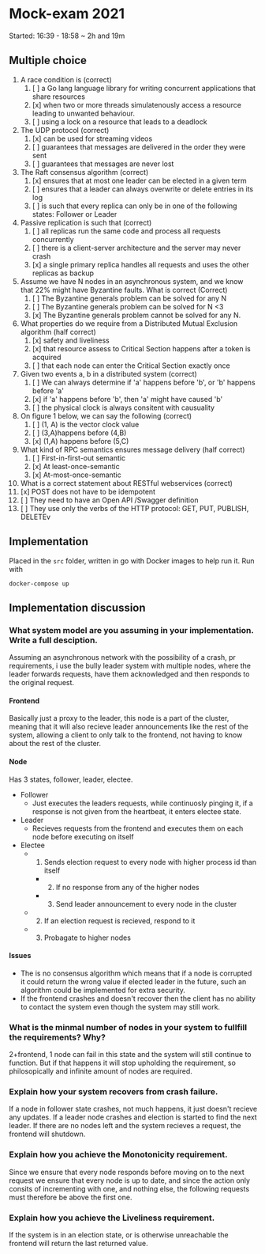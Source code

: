 # Mock-exam 2021
Started: 16:39 - 18:58 ~ 2h and 19m
## Multiple choice
1. A race condition is (correct)
   1. [ ] a Go lang language library for writing concurrent applications that share resources
   2. [x] when two or more threads simulatenously access a resource leading to unwanted behaviour. 
   3. [ ] using a lock on a resource that leads to a deadlock
2. The UDP protocol (correct)
   1. [x] can be used for  streaming videos
   2. [ ] guarantees that messages are delivered in the order they were sent
   3. [ ] guarantees that messages are never lost 
3. The Raft consensus algorithm (correct)
   1. [x] ensures that at most one leader can be elected in a given term
   2. [ ] ensures that a leader can always overwrite or delete entries in its log
   3. [ ] is such that every replica can only be in one of the following states: Follower or Leader
4. Passive replication is such that (correct)
   1. [ ] all replicas run the same code and process all requests concurrently
   2. [ ] there is a client-server architecture and the server may never crash
   3. [x] a single primary replica handles all requests and uses the other replicas as backup
5. Assume we have N nodes in an asynchronous system, and we know that 22% might have Byzantine faults. What is correct (Correct)
   1. [ ] The Byzantine generals problem can be solved for any N
   2. [ ] The Byzantine generals problem can be solved for N <3
   3. [x] The Byzantine generals problem cannot be solved for any N.
6. What properties do we require from a Distributed Mutual Exclusion algorithm (half correct)
   1. [x] safety and liveliness 
   2. [x] that resource assess to Critical Section happens after a token is acquired
   3. [ ] that each node can enter the Critical Section exactly once
7. Given two events a, b in a distributed system (correct)
   1. [ ] We can always determine if 'a' happens before 'b', or 'b' happens before 'a'
   2. [x] if 'a' happens before 'b', then 'a' might have caused 'b'
   3. [ ] the physical clock is always consitent with causuality
8. On figure 1 below, we can say the following (correct)
   1. [ ] (1, A) is the vector clock value
   2. [ ] (3,A)happens before  (4,B)
   3. [x] (1,A) happens before (5,C)
9. What kind of RPC semantics ensures message delivery (half correct)
   1. [ ] First-in-first-out semantic
   2. [x] At least-once-semantic
   3. [x] At-most-once-semantic
10. What is a correct statement about RESTful webservices (correct)
   1. [x] POST does not have to be idempotent
   2. [ ] They need to have an Open API /Swagger definition
   3. [ ] They use only the verbs of the HTTP protocol: GET, PUT, PUBLISH, DELETEv

## Implementation
Placed in the `src` folder, written in go with Docker images to help run it. Run with
```
docker-compose up
```

## Implementation discussion
### What system model are you assuming in your implementation. Write a full desciption.
Assuming an asynchronous network with the possibility of a crash, pr requirements, i use the bully leader system with multiple nodes, where the leader forwards requests, have them acknowledged and then responds to the original request.

#### Frontend
Basically just a proxy to the leader, this node is a part of the cluster, meaning that it will also recieve leader announcements like the rest of the system, allowing a client to only talk to the frontend, not having to know about the rest of the cluster.

#### Node
Has 3 states, follower, leader, electee. 

- Follower
  - Just executes the leaders requests, while continuosly pinging it, if a response is not given from the heartbeat, it enters electee state.
- Leader
  - Recieves requests from the frontend and executes them on each node before executing on itself
- Electee
  - 1. Sends election request to every node with higher process id than itself
    - 2. If no response from any of the higher nodes
    - 3. Send leader announcement to every node in the cluster
  - 2. If an election request is recieved, respond to it
  - 3. Probagate to higher nodes

#### Issues
- The is no consensus algorithm which means that if a node is corrupted it could return the wrong value if elected leader in the future, such an algorithm could be implemented for extra security.
- If the frontend crashes and doesn't recover then the client has no ability to contact the system even though the system may still work. 

### What is the minmal number of nodes in your system to fullfill the requirements? Why?
2+frontend, 1 node can fail in this state and the system will still continue to function. But if that happens it will stop upholding the requirement, so philosopically and infinite amount of nodes are required.

### Explain how your system recovers from crash failure.
If a node in follower state crashes, not much happens, it just doesn't recieve any updates. If a leader node crashes and election is started to find the next leader. If there are no nodes left and the system recieves a request, the frontend will shutdown.

### Explain how you achieve the Monotonicity requirement.
Since we ensure that every node responds before moving on to the next request we ensure that every node is up to date, and since the action only consits of incrementing with one, and nothing else, the following requests must therefore be above the first one.

### Explain how you achieve the Liveliness requirement.
If the system is in an election state, or is otherwise unreachable the frontend will return the last returned value.
